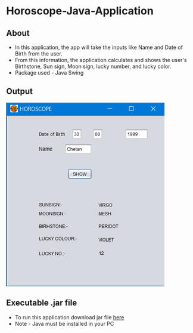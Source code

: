 # Horoscope-Java-Application
## About
* In this application, the app will take the inputs like Name and Date of Birth from the user. 
* From this information, the application calculates and shows the user's Birthstone, Sun sign, Moon sign, lucky number, and lucky color.
* Package used - Java Swing
## Output 
<img src="astrologyjava/imageicon/Horoscope_output_image.png"></img>
## Executable .jar file
* To run this application download jar file [here](https://drive.google.com/file/d/1mLTxGvXnjUqCTnY1kOhr0bBu97p_tRz2/view?usp=sharing)
* Note - Java must be installed in your PC
